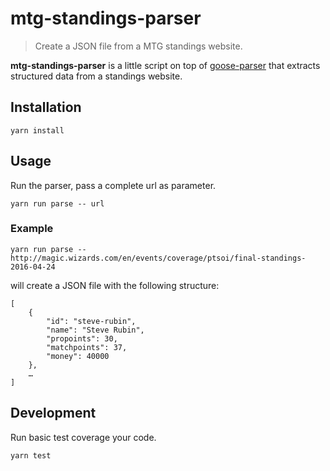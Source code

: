 # mtg-standings-parser

> Create a JSON file from a MTG standings website.

**mtg-standings-parser** is a little script on top of 
[goose-parser](https://github.com/redco/goose-parser) that extracts structured data from a standings website.

## Installation

    yarn install

## Usage

Run the parser, pass a complete url as parameter.

    yarn run parse -- url

### Example 

    yarn run parse -- http://magic.wizards.com/en/events/coverage/ptsoi/final-standings-2016-04-24

will create a JSON file with the following structure: 

    [
        {
            "id": "steve-rubin",
            "name": "Steve Rubin",
            "propoints": 30,
            "matchpoints": 37,
            "money": 40000
        },
        …
    ]

## Development 

Run basic test coverage your code.

    yarn test

